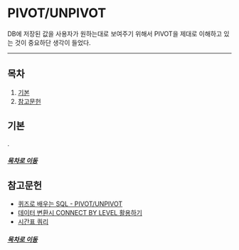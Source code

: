 PIVOT/UNPIVOT
=====
DB에 저장된 값을 사용자가 원하는대로 보여주기 위해서 PIVOT을 제대로 이해하고 있는 것이 중요하단 생각이 들었다.
- - -
## 목차
1. [기본](#기본)
2. [참고문헌](#참고문헌)

## 기본

.

##### [목차로 이동](#목차)


## 참고문헌
* [퀴즈로 배우는 SQL - PIVOT/UNPIVOT](http://www.gurubee.net/lecture/2214)
* [데이터 변환시 CONNECT BY LEVEL 활용하기](http://wiki.gurubee.net/pages/viewpage.action?pageId=27427825)
* [시간표 쿼리](http://www.gurubee.net/article/81734)

##### [목차로 이동](#목차)